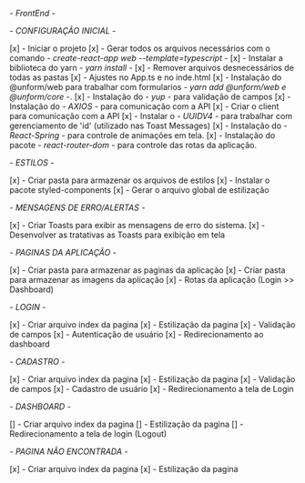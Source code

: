 *- FrontEnd -*

*- CONFIGURAÇÃO INICIAL -*

   [x] - Iniciar o projeto
   [x] - Gerar todos os arquivos necessários com o comando *- create-react-app web --template=typescript -*
   [x] - Instalar a biblioteca do yarn *- yarn install -*
   [x] - Remover arquivos desnecessários de todas as pastas
   [x] - Ajustes no App.ts e no inde.html
   [x] - Instalação do @unform/web para trabalhar com formularios *- yarn add @unform/web e @unform/core -*.
   [x] - Instalação do *- yup -* para validação de campos
   [x] - Instalação do *- AXIOS -* para comunicação com a API
   [x] - Criar o client para comunicação com a API
   [x] - Instalar o *- UUIDV4 -* para trabalhar com gerenciamento de 'id' (utilizado nas Toast Messages)
   [x] - Instalação do *- React-Spring -* para controle de animações em tela.
   [x] - Instalação do pacote *- react-router-dom -* para controle das rotas da aplicação.

*- ESTILOS -*

   [x] - Criar pasta para armazenar os arquivos de estilos
   [x] - Instalar o pacote styled-components
   [x] - Gerar o arquivo global de estilização

*- MENSAGENS DE ERRO/ALERTAS -*

   [x] - Criar Toasts para exibir as mensagens de erro do sistema.
   [x] - Desenvolver as tratativas as Toasts para exibição em tela

*- PAGINAS DA APLICAÇÃO -*

   [x] - Criar pasta para armazenar as paginas da aplicação
   [x] - Criar pasta para armazenar as imagens da aplicação
   [x] - Rotas da aplicação (Login >> Dashboard)
   
   *- LOGIN -*

   [x] - Criar arquivo index da pagina
   [x] - Estilização da pagina
   [x] - Validação de campos
   [x] - Autenticação de usuário
   [x] - Redirecionamento ao dashboard

   *- CADASTRO -*

   [x] - Criar arquivo index da pagina
   [x] - Estilização da pagina
   [x] - Validação de campos
   [x] - Cadastro de usuário
   [x] - Redirecionamento a tela de Login

   *- DASHBOARD -*

   [] - Criar arquivo index da pagina
   [] - Estilização da pagina
   [] - Redirecionamento a tela de login (Logout)
  

   *- PAGINA NÃO ENCONTRADA -*

   [x] - Criar arquivo index da pagina
   [x] - Estilização da pagina
